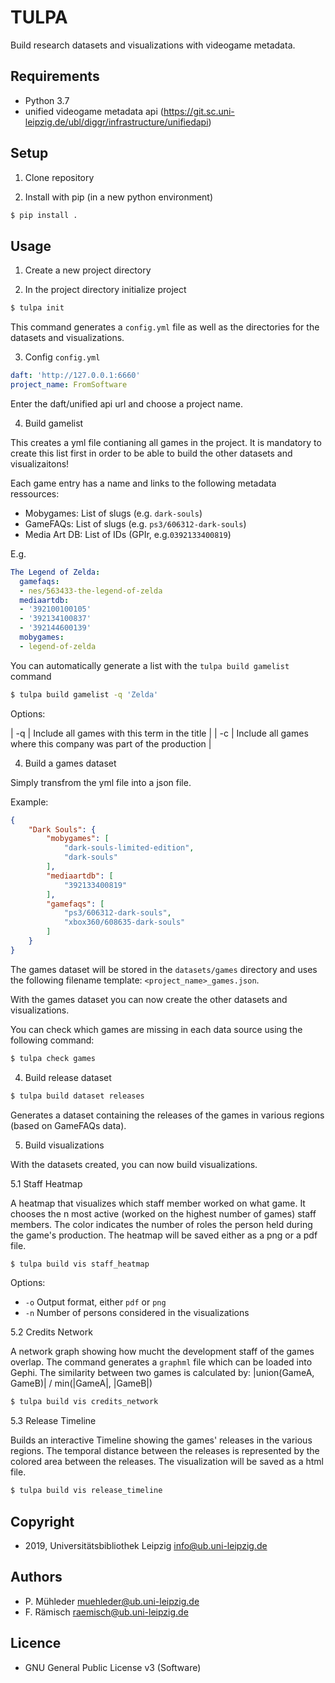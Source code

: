 # TULPA

Build research datasets and visualizations with videogame metadata. 

## Requirements

* Python 3.7
* unified videogame metadata api (https://git.sc.uni-leipzig.de/ubl/diggr/infrastructure/unifiedapi)

## Setup

1. Clone repository

2. Install with pip (in a new python environment)

```zsh
$ pip install .
```

## Usage

1. Create a new project directory

2. In the project directory initialize project

```zsh
$ tulpa init
```

This command generates a `config.yml` file as well as the directories for the datasets and visualizations.

3. Config `config.yml`

```yaml
daft: 'http://127.0.0.1:6660'
project_name: FromSoftware
```

Enter the daft/unified api url and choose a project name.

4. Build gamelist

This creates a yml file contianing all games in the project. It is mandatory to create this list first in order to be able to build the other datasets and visualizaitons!

Each game entry has a name and links to the following metadata ressources:
* Mobygames: List of slugs (e.g. `dark-souls`)
* GameFAQs: List of slugs (e.g. `ps3/606312-dark-souls`)
* Media Art DB: List of IDs (GPIr, e.g.`0392133400819`)

E.g.

```yaml
The Legend of Zelda:
  gamefaqs:
  - nes/563433-the-legend-of-zelda
  mediaartdb:
  - '392100100105'
  - '392134100837'
  - '392144600139'
  mobygames:
  - legend-of-zelda
```

You can automatically generate a list with the `tulpa build gamelist` command

```zsh
$ tulpa build gamelist -q 'Zelda'
```

Options:

| -q | Include all games with this term in the title |
| -c | Include all games where this company was part of the production |



4. Build a games dataset

Simply transfrom the yml file into a json file.

Example:

```json
{
    "Dark Souls": {
        "mobygames": [
            "dark-souls-limited-edition",
            "dark-souls"
        ],
        "mediaartdb": [
            "392133400819"
        ],
        "gamefaqs": [
            "ps3/606312-dark-souls",
            "xbox360/608635-dark-souls"
        ]
    }
}
```

The games dataset will be stored in the `datasets/games` directory and uses the following filename template:
`<project_name>_games.json`.

With the games dataset you can now create the other datasets and visualizations.

You can check which games are missing in each data source using the following command:

```zsh
$ tulpa check games
```

4. Build release dataset

```zsh
$ tulpa build dataset releases
```

Generates a dataset containing the releases of the games in various regions (based on GameFAQs data).

5. Build visualizations

With the datasets created, you can now build visualizations.

5.1 Staff Heatmap

A heatmap that visualizes which staff member worked on what game. It chooses the n most active (worked on the highest number of games) staff members.
The color indicates the number of roles the person held during the game's production. The heatmap will be saved either as a png or a pdf file.

```zsh
$ tulpa build vis staff_heatmap
```

Options:

* `-o`  Output format, either `pdf` or `png`
* `-n`  Number of persons considered in the visualizations

5.2 Credits Network

A network graph showing how mucht the development staff of the games overlap. The command generates a `graphml` file which can be loaded into Gephi.
The similarity between two games is calculated by: |union(GameA, GameB)| / min(|GameA|, |GameB|)

```zsh
$ tulpa build vis credits_network
```

5.3 Release Timeline

Builds an interactive Timeline showing the games' releases in the various regions. The temporal distance between the releases is represented by the colored area between the releases. The visualization will be saved as a html file.

```zsh
$ tulpa build vis release_timeline
```

## Copyright
- 2019, Universitätsbibliothek Leipzig <info@ub.uni-leipzig.de>

## Authors
- P. Mühleder <muehleder@ub.uni-leipzig.de>
- F. Rämisch <raemisch@ub.uni-leipzig.de>

## Licence
- GNU General Public License v3 (Software)